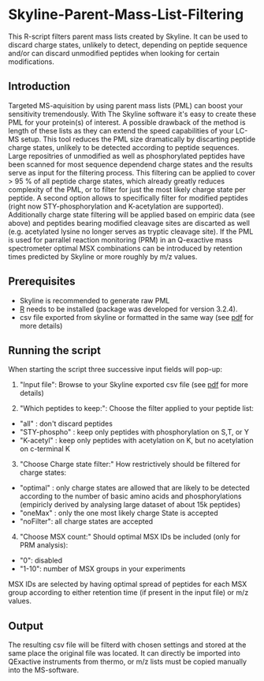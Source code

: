 # Skyline-Parent-Mass-List-Filtering
This R-script filters parent mass lists created by Skyline. It can be used to discard charge states, unlikely to detect, depending on peptide sequence and/or can discard unmodified peptides when looking for certain modifications.


## Introduction

Targeted MS-aquisition by using parent mass lists (PML) can boost your sensitivity tremendously. With The Skyline software it's easy to create these PML for your protein(s) of interest. A possible drawback of the method is length of these lists as they can extend the speed capabilities of your LC-MS setup. This tool reduces the PML size dramatically by discarting peptide charge states, unlikely to be detected according to peptide sequences. Large repositries of unmodified as well as phosphorylated peptides have been scanned for most sequence dependend charge states and the results serve as input for the filtering process. This filtering can be applied to cover > 95 % of all peptide charge states, which already greatly reduces complexity of the PML, or to filter for just the most likely charge state per peptide.
A second option allows to specifically filter for modified peptides (right now STY-phosphorylation and K-acetylation are supported). Additionally charge state filtering will be applied based on empiric data (see above) and peptides bearing modified cleavage sites are discarted as well (e.g. acetylated lysine no longer serves as tryptic cleavage site).
If the PML is used for parrallel reaction monitoring (PRM) in an Q-exactive mass spectrometer optimal MSX combinations can be introduced by retention times predicted by Skyline or more roughly by m/z values.

## Prerequisites

 - Skyline is recommended to generate raw PML
 - [R](https://cran.r-project.org/bin/windows/base/) needs to be installed (package was developed for version 3.2.4).
 - csv file exported from skyline or formatted in the same way (see [pdf](Creating-parent-mass-lists-with-skyline.pdf) for more details)

## Running the script

When starting the script three successive input fields will pop-up:
 1. "Input file": Browse to your Skyline exported csv file (see [pdf](Creating-parent-mass-lists-with-skyline.pdf) for more details)

 2. "Which peptides to keep:": Choose the filter applied to your peptide list:
   - "all"         : don't discard peptides
   - "STY-phospho" : keep only peptides with phosphorylation on S,T, or Y
   - "K-acetyl"    : keep only peptides with acetylation on K, but no acetylation on c-terminal K

 3. "Choose Charge state filter:" How restrictively should be filtered for charge states:
   - "optimal" : only charge states are allowed that are likely to be detected according to the number of basic amino acids and phosphorylations (empiricly derived by analysing large dataset of about 15k peptides)
   - "oneMax"  : only the one most likely charge State is accepted
   - "noFilter": all charge states are accepted

 4. "Choose MSX count:" Should optimal MSX IDs be included (only for PRM analysis):
   - "0": disabled
   - "1-10": number of MSX groups in your experiments

MSX IDs are selected by having optimal spread of peptides for each MSX group according to either retention time (if present in the input file) or m/z values.

## Output

The resulting csv file will be filterd with chosen settings and stored at the same place the original file was located. It can directly be imported into QExactive instruments from thermo, or m/z lists must be copied manually into the MS-software.

